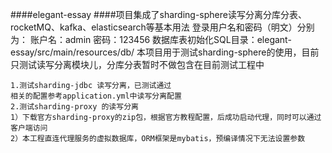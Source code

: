 ####elegant-essay 
####项目集成了sharding-sphere读写分离分库分表、rocketMQ、kafka、elasticsearch等基本用法
登录用户名和密码（明文）分别为：
账户名：admin
密码：123456
数据库表初始化SQL目录：elegant-essay/src/main/resources/db/
本项目用于测试sharding-sphere的使用，目前只测试读写分离模块儿，分库分表暂时不做包含在目前测试工程中
```
1.测试sharding-jdbc 读写分离，已测试通过
相关的配置参考application.yml中读写分离配置
2.测试sharding-proxy 的读写分离
1）下载官方sharding-proxy的zip包，根据官方教程配置，后成功启动代理，同时可以通过客户端访问
2）本工程直连代理服务的虚拟数据库，ORM框架是mybatis，预编译情况下无法设置参数
```
